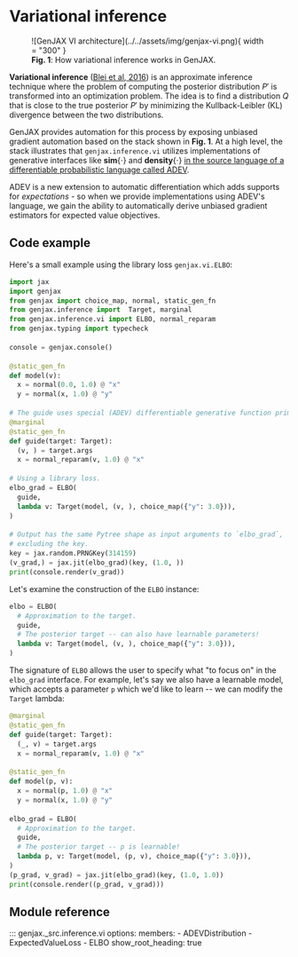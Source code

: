 # Variational inference


<figure markdown="span">
  ![GenJAX VI architecture](../../assets/img/genjax-vi.png){ width = "300" }
  <figcaption><b>Fig. 1</b>: How variational inference works in GenJAX.</figcaption>
</figure>

**Variational inference** ([Blei et al, 2016](https://arxiv.org/abs/1601.00670)) is an approximate inference technique where the problem of computing the posterior distribution $P'$ is transformed into an optimization problem. The idea is to find a distribution $Q$ that is close to the true posterior $P'$ by minimizing the Kullback-Leibler (KL) divergence between the two distributions.

GenJAX provides automation for this process by exposing unbiased gradient automation based on the stack shown in **Fig. 1**. At a high level, the stack illustrates that `genjax.inference.vi` utilizes implementations of generative interfaces like $\textbf{sim}\{ \cdot \}$ and $\textbf{density}\{ \cdot \}$ [in the source language of a differentiable probabilistic language called ADEV](../adev.md).

ADEV is a new extension to automatic differentiation which adds supports for _expectations_ - so when we provide implementations using ADEV's language, we gain the ability to automatically derive unbiased gradient estimators for expected value objectives.

## Code example

Here's a small example using the library loss `genjax.vi.ELBO`:

```python exec="yes" source="tabbed-left" session="ex-vi"
import jax
import genjax
from genjax import choice_map, normal, static_gen_fn
from genjax.inference import  Target, marginal
from genjax.inference.vi import ELBO, normal_reparam
from genjax.typing import typecheck

console = genjax.console()

@static_gen_fn
def model(v):
  x = normal(0.0, 1.0) @ "x"
  y = normal(x, 1.0) @ "y"

# The guide uses special (ADEV) differentiable generative function primitives.
@marginal
@static_gen_fn
def guide(target: Target):
  (v, ) = target.args
  x = normal_reparam(v, 1.0) @ "x"

# Using a library loss.
elbo_grad = ELBO(
  guide,
  lambda v: Target(model, (v, ), choice_map({"y": 3.0})),
)

# Output has the same Pytree shape as input arguments to `elbo_grad`,
# excluding the key.
key = jax.random.PRNGKey(314159)
(v_grad,) = jax.jit(elbo_grad)(key, (1.0, ))
print(console.render(v_grad))
```

Let's examine the construction of the `ELBO` instance:

```python exec="yes" source="tabbed-left" session="ex-vi"
elbo = ELBO(
  # Approximation to the target.
  guide,
  # The posterior target -- can also have learnable parameters!
  lambda v: Target(model, (v, ), choice_map({"y": 3.0})),
)
```
The signature of `ELBO` allows the user to specify what "to focus on" in the `elbo_grad` interface. For example, let's say we also have a learnable model, which accepts a parameter `p` which we'd like to learn -- we can modify the `Target` lambda:

```python exec="yes" source="tabbed-left" session="ex-vi"
@marginal
@static_gen_fn
def guide(target: Target):
  (_, v) = target.args
  x = normal_reparam(v, 1.0) @ "x"

@static_gen_fn
def model(p, v):
  x = normal(p, 1.0) @ "x"
  y = normal(x, 1.0) @ "y"

elbo_grad = ELBO(
  # Approximation to the target.
  guide,
  # The posterior target -- p is learnable!
  lambda p, v: Target(model, (p, v), choice_map({"y": 3.0})),
)
(p_grad, v_grad) = jax.jit(elbo_grad)(key, (1.0, 1.0))
print(console.render((p_grad, v_grad)))
```

## Module reference

::: genjax._src.inference.vi
    options:
      members:
        - ADEVDistribution
        - ExpectedValueLoss
        - ELBO
      show_root_heading: true
